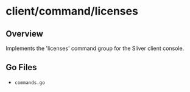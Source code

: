 # client/command/licenses

## Overview

Implements the 'licenses' command group for the Sliver client console.

## Go Files

- `commands.go`
